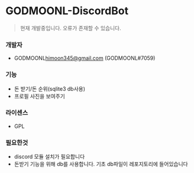 # GODMOONL-DiscordBot
>현재 개발중입니다. 오류가 존재할 수 있습니다.
### 개발자
- GODMOONL<himoon345@gmail.com> (GODMOONL#7059)

### 기능
- 돈 받기/돈 순위(sqlite3 db사용)
- 프로필 사진을 보여주기

### 라이센스
- GPL

### 필요한것
- discord 모듈 설치가 필요합니다
- 돈받기 기능을 위해 db를 사용합니다. 기초 db파일이 레포지토리에 들어있습니다

